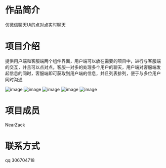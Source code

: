 

# 作品简介

仿微信聊天Ui的点对点实时聊天

# 项目介绍

提供用户端和客服端两个组件界面，用户端可以放在需要的项目中，进行与客服端的交互，并且可以点对点，客服一对多的处理多个用户的聊天，用户端对客服端发起信息的同时，客服端即可获取到用户端的信息，并且列表排列，便于与多位用户同时沟通

![image](https://github.com/NearZack/RTE-Innovation-Challenge-2020/raw/master/SDKChallengeProject/【NearZ】wxchatUIService/1.png)
![image](https://github.com/NearZack/RTE-Innovation-Challenge-2020/raw/master/SDKChallengeProject/【NearZ】wxchatUIService/2.png)
![image](https://github.com/NearZack/RTE-Innovation-Challenge-2020/raw/master/SDKChallengeProject/【NearZ】wxchatUIService/3.png)
![image](https://github.com/NearZack/RTE-Innovation-Challenge-2020/raw/master/SDKChallengeProject/【NearZ】wxchatUIService/4.png)
![image](https://github.com/NearZack/RTE-Innovation-Challenge-2020/raw/master/SDKChallengeProject/【NearZ】wxchatUIService/5.png)
# 项目成员

NearZack

# 联系方式
qq 306704718
